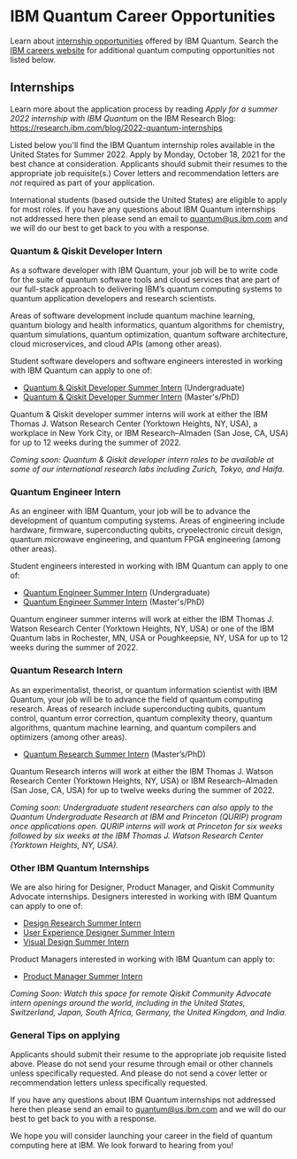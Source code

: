 # IBM Quantum Career Opportunities

Learn about [internship opportunities](https://www.ibm.com/quantum-computing/internship/) offered by IBM Quantum. Search the [IBM careers website](http://ibm.biz/quantum-careers) for additional quantum computing opportunities not listed below.

## Internships

Learn more about the application process by reading *Apply for a summer 2022 internship with IBM Quantum* on the IBM Research Blog:  
https://research.ibm.com/blog/2022-quantum-internships

Listed below you'll find the IBM Quantum internship roles available in the United States for Summer 2022. Apply by Monday, October 18, 2021 for the best chance at consideration. Applicants should submit their resumes to the appropriate job requisite(s.) Cover letters and recommendation letters are _not_ required as part of your application.

International students (based outside the United States) are eligible to apply for most roles. If you have any questions about IBM Quantum internships not addressed here then please send an email to quantum@us.ibm.com and we will do our best to get back to you with a response.

### Quantum & Qiskit Developer Intern

As a software developer with IBM Quantum, your job will be to write code for the suite of quantum software tools and cloud services that are part of our full-stack approach to delivering IBM’s quantum computing systems to quantum application developers and research scientists.

Areas of software development include quantum machine learning, quantum biology and health informatics, quantum algorithms for chemistry, quantum simulations, quantum optimization, quantum software architecture, cloud microservices, and cloud APIs (among other areas).

Student software developers and software engineers interested in working with IBM Quantum can apply to one of:
- [Quantum & Qiskit Developer Summer Intern](https://careers.ibm.com/job/13791741/quantum-qiskit-developer-summer-intern-undergraduate-2022-remote/) (Undergraduate)
- [Quantum & Qiskit Developer Summer Intern](https://careers.ibm.com/job/13791740/quantum-qiskit-developer-summer-intern-2022-remote/) (Master's/PhD)

Quantum & Qiskit developer summer interns will work at either the IBM Thomas J. Watson Research Center (Yorktown Heights, NY, USA), a workplace in New York City, or IBM Research–Almaden (San Jose, CA, USA) for up to 12 weeks during the summer of 2022.

_Coming soon: Quantum & Qiskit developer intern roles to be available at some of our international research labs including Zurich, Tokyo, and Haifa._


### Quantum Engineer Intern

As an engineer with IBM Quantum, your job will be to advance the development of quantum computing systems. Areas of engineering include hardware, firmware, superconducting qubits, cryoelectronic circuit design, quantum microwave engineering, and quantum FPGA engineering (among other areas).

Student engineers interested in working with IBM Quantum can apply to one of:

- [Quantum Engineer Summer Intern](https://careers.ibm.com/job/13791743/quantum-engineer-summer-intern-undergrad-2022-remote/) (Undergraduate)
- [Quantum Engineer Summer Intern](https://careers.ibm.com/job/13791742/quantum-engineer-summer-intern-masters-phd-2022-remote/) (Master's/PhD)

Quantum engineer summer interns will work at either the IBM Thomas J. Watson Research Center (Yorktown Heights, NY, USA) or one of the IBM Quantum labs in Rochester, MN, USA or Poughkeepsie, NY, USA for up to 12 weeks during the summer of 2022.


### Quantum Research Intern

As an experimentalist, theorist, or quantum information scientist with IBM Quantum, your job will be to advance the field of quantum computing research. Areas of research include superconducting qubits, quantum control, quantum error correction, quantum complexity theory, quantum algorithms, quantum machine learning, and quantum compilers and optimizers (among other areas).

- [Quantum Research Summer Intern](https://careers.ibm.com/job/13790225/quantum-research-summer-intern-masters-phd-2022-remote/) (Master’s/PhD)

Quantum Research interns will work at either the IBM Thomas J. Watson Research Center (Yorktown Heights, NY, USA) or IBM Research–Almaden (San Jose, CA, USA) for up to twelve weeks during the summer of 2022.

_Coming soon: Undergraduate student researchers can also apply to the Quantum Undergraduate Research at IBM and Princeton (QURIP) program once applications open. QURIP interns will work at Princeton for six weeks followed by six weeks at the IBM Thomas J. Watson Research Center (Yorktown Heights, NY, USA)._


### Other IBM Quantum Internships

We are also hiring for Designer, Product Manager, and Qiskit Community Advocate internships. Designers interested in working with IBM Quantum can apply to one of:

- [Design Research Summer Intern](https://careers.ibm.com/job/13527879/design-research-summer-intern-2022-remote/)
- [User Experience Designer Summer Intern](https://careers.ibm.com/job/13522691/user-experience-designer-summer-intern-2022-remote/)
- [Visual Design Summer Intern](https://careers.ibm.com/job/13527928/visual-design-summer-intern-2022-remote/)

Product Managers interested in working with IBM Quantum can apply to:

- [Product Manager Summer Intern](https://careers.ibm.com/job/13546030/product-manager-summer-intern-2022-remote/)

_Coming Soon: Watch this space for remote Qiskit Community Advocate intern openings around the world, including in the United States, Switzerland, Japan, South Africa, Germany, the United Kingdom, and India._


### General Tips on applying

Applicants should submit their resume to the appropriate job requisite listed above. Please do not send your resume through email or other channels unless specifically requested. And please do not send a cover letter or recommendation letters unless specifically requested.

If you have any questions about IBM Quantum internships not addressed here then please send an email to quantum@us.ibm.com and we will do our best to get back to you with a response.

We hope you will consider launching your career in the field of quantum computing here at IBM. We look forward to hearing from you!
